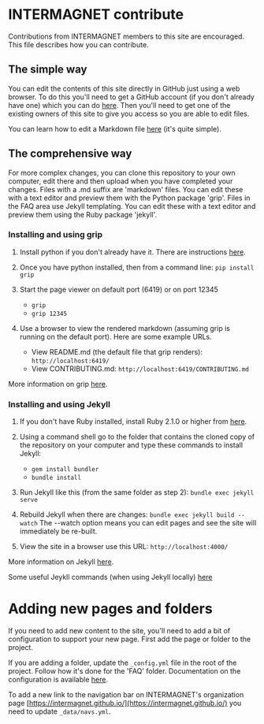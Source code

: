 # INTERMAGNET contribute

Contributions from INTERMAGNET members to this site are encouraged. This file describes how you can contribute.

## The simple way

You can edit the contents of this site directly in GitHub just using a web browser.
To do this you'll need to get a GitHub account (if you don't already have one) which
you can do [here](https://github.com/join). Then you'll need to get one of the existing
owners of this site to give you access so you are able to edit files.

You can learn how to edit a Markdown file 
[here](https://guides.github.com/pdfs/markdown-cheatsheet-online.pdf)
(it's quite simple).

## The comprehensive way

For more complex changes, you can clone this repository to your own computer, edit there and then 
upload when you have completed your changes. Files with a .md suffix are 'markdown' files. You 
can edit these with a text editor and preview them with the Python package 'grip'. Files in the 
FAQ area use Jekyll templating. You can edit these with a text editor and preview them
using the Ruby package 'jekyll'.

### Installing and using grip

1) Install python if you don't already have it. There are instructions 
[here](https://wiki.python.org/moin/BeginnersGuide/Download).

2) Once you have python installed, then from a command line: ```pip install grip```

3) Start the page viewer on default port (6419) or on port 12345
   - ```grip```
   - ```grip 12345```

4) Use a browser to view the rendered markdown (assuming grip is running on
the default port). Here are some example URLs.
   - View README.md (the default file that grip renders): ```http://localhost:6419/```
   - View CONTRIBUTING.md: ```http://localhost:6419/CONTRIBUTING.md```

More information on grip [here](https://github.com/joeyespo/grip).

### Installing and using Jekyll

1) If you don't have Ruby installed, install Ruby 2.1.0 or higher from
[here](https://www.ruby-lang.org/en/downloads/).

2) Using a command shell go to the folder that contains the cloned copy of the 
   repository on your computer and type these commands to install Jekyll:
   - ```gem install bundler```
   - ```bundle install```

3) Run Jekyll like this (from the same folder as step 2): ```bundle exec jekyll serve```

4) Rebuild Jekyll when there are changes: ```bundle exec jekyll build --watch```
   The --watch option means  you can edit pages and see the site will immediately
   be re-built.

4) View the site in a browser use this URL: ```http://localhost:4000/```

More information on Jekyll 
[here](https://help.github.com/articles/setting-up-your-github-pages-site-locally-with-jekyll/).

Some useful Jeykll commands (when using Jekyll locally)
[here](https://jekyllrb.com/docs/usage/)

# Adding new pages and folders

If you need to add new content to the site, you'll need
to add a bit of configuration to support your new page.
First add the page or folder to the project.

If you are adding a folder, update the ```_config.yml```
file in the root of the project. Follow how it's done for
the 'FAQ' folder. Documentation on the configuration is
available [here](https://jekyllrb.com/docs/collections/).

To add a new link to the navigation bar on INTERMAGNET's
organization page [https://intermagnet.github.io/](https://intermagnet.github.io/)
you need to update ```_data/navs.yml```.
